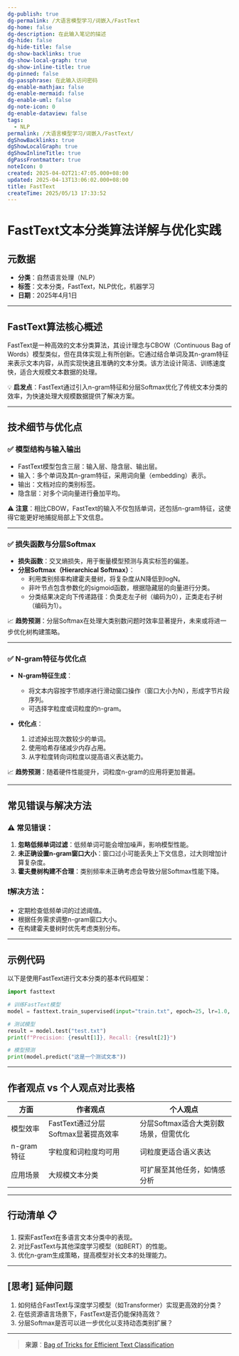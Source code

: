 ```yaml
---
dg-publish: true
dg-permalink: /大语言模型学习/词嵌入/FastText
dg-home: false
dg-description: 在此输入笔记的描述
dg-hide: false
dg-hide-title: false
dg-show-backlinks: true
dg-show-local-graph: true
dg-show-inline-title: true
dg-pinned: false
dg-passphrase: 在此输入访问密码
dg-enable-mathjax: false
dg-enable-mermaid: false
dg-enable-uml: false
dg-note-icon: 0
dg-enable-dataview: false
tags:
  - NLP
permalink: /大语言模型学习/词嵌入/FastText/
dgShowBacklinks: true
dgShowLocalGraph: true
dgShowInlineTitle: true
dgPassFrontmatter: true
noteIcon: 0
created: 2025-04-02T21:47:05.000+08:00
updated: 2025-04-13T13:06:02.000+08:00
title: FastText
createTime: 2025/05/13 17:33:52
---
```




# FastText文本分类算法详解与优化实践

## 元数据
- **分类**：自然语言处理（NLP）
- **标签**：文本分类，FastText，NLP优化，机器学习
- **日期**：2025年4月1日  

---


## FastText算法核心概述
FastText是一种高效的文本分类算法，其设计理念与CBOW（Continuous Bag of Words）模型类似，但在具体实现上有所创新。它通过结合单词及其n-gram特征来表示文本内容，从而实现快速且准确的文本分类。该方法设计简洁、训练速度快，适合大规模文本数据的处理。

💡 **启发点**：FastText通过引入n-gram特征和分层Softmax优化了传统文本分类的效率，为快速处理大规模数据提供了解决方案。

---


## 技术细节与优化点

### ✅ 模型结构与输入输出
- FastText模型包含三层：输入层、隐含层、输出层。
- 输入：多个单词及其n-gram特征，采用词向量（embedding）表示。
- 输出：文档对应的类别标签。
- 隐含层：对多个词向量进行叠加平均。

⚠️ **注意**：相比CBOW，FastText的输入不仅包括单词，还包括n-gram特征，这使得它能更好地捕捉局部上下文信息。

---


### ✅ 损失函数与分层Softmax
- **损失函数**：交叉熵损失，用于衡量模型预测与真实标签的偏差。
- **分层Softmax（Hierarchical Softmax）**：
  - 利用类别频率构建霍夫曼树，将复杂度从N降低到logN。
  - 非叶节点包含参数化的sigmoid函数，根据隐藏层的向量进行分类。
  - 分类结果决定向下传递路径：负类走左子树（编码为0），正类走右子树（编码为1）。

📈 **趋势预测**：分层Softmax在处理大类别数问题时效率显著提升，未来或将进一步优化树构建策略。

---


### ✅ N-gram特征与优化点
- **N-gram特征生成**：
  - 将文本内容按字节顺序进行滑动窗口操作（窗口大小为N），形成字节片段序列。
  - 可选择字粒度或词粒度的n-gram。

- **优化点**：
  1. 过滤掉出现次数较少的单词。
  2. 使用哈希存储减少内存占用。
  3. 从字粒度转向词粒度以提高语义表达能力。

📈 **趋势预测**：随着硬件性能提升，词粒度n-gram的应用将更加普遍。

---


## 常见错误与解决方法

### ⚠️ 常见错误：
1. **忽略低频单词过滤**：低频单词可能会增加噪声，影响模型性能。
2. **未正确设置n-gram窗口大小**：窗口过小可能丢失上下文信息，过大则增加计算复杂度。
3. **霍夫曼树构建不合理**：类别频率未正确考虑会导致分层Softmax性能下降。


### ❗️解决方法：
- 定期检查低频单词的过滤阈值。
- 根据任务需求调整n-gram窗口大小。
- 在构建霍夫曼树时优先考虑类别分布。

---


## 示例代码
以下是使用FastText进行文本分类的基本代码框架：

```python
import fasttext

# 训练FastText模型
model = fasttext.train_supervised(input="train.txt", epoch=25, lr=1.0, wordNgrams=2)

# 测试模型
result = model.test("test.txt")
print(f"Precision: {result[1]}, Recall: {result[2]}")

# 模型预测
print(model.predict("这是一个测试文本"))
```

---


## 作者观点 vs 个人观点对比表格
| **方面**              | **作者观点**                              | **个人观点**                           |
|-----------------------|------------------------------------------|----------------------------------------|
| 模型效率              | FastText通过分层Softmax显著提高效率       | 分层Softmax适合大类别数场景，但需优化 |
| n-gram特征            | 字粒度和词粒度均可用                     | 词粒度更适合语义表达                  |
| 应用场景              | 大规模文本分类                           | 可扩展至其他任务，如情感分析          |

---


## 行动清单 📋
1. 探索FastText在多语言文本分类中的表现。
2. 对比FastText与其他深度学习模型（如BERT）的性能。
3. 优化n-gram生成策略，提高模型对长文本的处理能力。

---


## [思考] 延伸问题
1. 如何结合FastText与深度学习模型（如Transformer）实现更高效的分类？
2. 在低资源语言场景下，FastText是否仍能保持高效？
3. 分层Softmax是否可以进一步优化以支持动态类别扩展？

---

> **来源**：[Bag of Tricks for Efficient Text Classification](https://arxiv.org/pdf/1607.01759)
